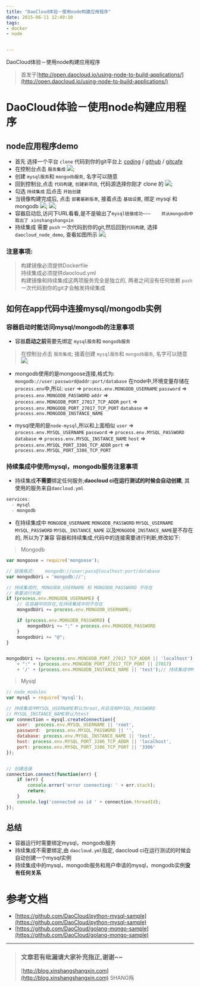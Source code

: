 ```yaml
---
title: "DaoCloud体验－使用node构建应用程序"
date: 2015-06-11 12:49:10
tags:
- docker
- node


---
```


DaoCloud体验－使用node构建应用程序
<!-- more -->



> 首发于[http://open.daocloud.io/using-node-to-build-applications/](http://open.daocloud.io/using-node-to-build-applications/)

# DaoCloud体验－使用node构建应用程序

## node应用程序demo   

- 首先 选择一个平台 `clone` 代码到你的git平台上 [coding](https://coding.net/u/xinshangshangxin/p/DaoCloudNodeDemo/git) / [github](https://github.com/xinshangshangxin/DaoCloudNodeDemo) / [gitcafe](https://gitcafe.com/xinshangshangxin/DaoCloudNodeDemo) 
- 在控制台点击 `服务集成`
![](https://gitcafe.com/xinshangshangxin/hexo-blog/raw/gitcafe-pages/img/daocloud/demo4.png);
- 创建 `mysql服务`和 `mongodb服务`, 名字可以随意
- 回到控制台,点击 `代码构建`, `创建新项目`, 代码源选择你刚才 clone 的
![](https://gitcafe.com/xinshangshangxin/hexo-blog/raw/gitcafe-pages/img/daocloud/demo1.png);
- 勾选 `持续集成` 后点击 `开始创建`
- 当镜像构建完成后, 点击 `部署最新版本`, 接着点击 `基础设置`, 绑定 mysql 和 mongodb
![](https://gitcafe.com/xinshangshangxin/hexo-blog/raw/gitcafe-pages/img/daocloud/demo2.png);
![](https://gitcafe.com/xinshangshangxin/hexo-blog/raw/gitcafe-pages/img/daocloud/demo3.png);
- 容器启动后,访问下URL看看,是不是输出了`mysql链接成功~~~    并从mongodb中取出了 xinshangshangxin`
- 持续集成 需要 `push` 一次代码到你的git,然后回到`代码构建`, 选择`daocloud_node_demo`, 查看如图所示
![](https://gitcafe.com/xinshangshangxin/hexo-blog/raw/gitcafe-pages/img/daocloud/demo5.png);

### 注意事项:
> 构建镜像必须提供Dockerfile  
> 持续集成必须提供daocloud.yml  
> 构建镜像和持续集成这两项服务完全是独立的, 两者之间没有任何依赖
>  `push` 一次代码到你的git才会触发持续集成


## 如何在app代码中连接mysql/mongodb实例
###  容器启动时能访问mysql/mongodb的注意事项
- 容器**启动之前**需要先绑定 `mysql服务`和 `mongodb服务`
> 在控制台点击 `服务集成`; 接着创建 `mysql服务`和 `mongodb服务`, 名字可以随意
![](https://gitcafe.com/xinshangshangxin/hexo-blog/raw/gitcafe-pages/img/daocloud/demo4.png);

- mongodb使用的是mongoose连接,格式为:  
`mongodb://user:password@addr:port/database`
在node中,环境变量存储在 `process.env`中,所以:
`user` => `process.env.MONGODB_USERNAME`
`password` => `process.env.MONGODB_PASSWORD`
`addr` => `process.env.MONGODB_PORT_27017_TCP_ADDR`
`port` => `process.env.MONGODB_PORT_27017_TCP_PORT`
`database` => `process.env.MONGODB_INSTANCE_NAME`

- mysql使用的是`node-mysql`,所以和上面相似
`user` => `process.env.MYSQL_USERNAME`
`password` => `process.env.MYSQL_PASSWORD`
`database` => `process.env.MYSQL_INSTANCE_NAME`
`host` => `process.env.MYSQL_PORT_3306_TCP_ADDR`
`port` => `process.env.MYSQL_PORT_3306_TCP_PORT`

### 持续集成中使用mysql，mongodb服务注意事项
- 持续集成**不需要**绑定任何服务;**daocloud ci在运行测试的时候会自动创建**, 其使用的服务来自`daocloud.yml`
```js
services:
  - mysql
  - mongodb
```
- 在持续集成中 `MONGODB_USERNAME` `MONGODB_PASSWORD`  `MYSQL_USERNAME` `MYSQL_PASSWORD` `MYSQL_INSTANCE_NAME` 以及`MONGODB_INSTANCE_NAME`是不存在的, 所以为了兼容 容器和持续集成,代码中的连接需要进行判断,修改如下:

> Mongodb

```js
var mongoose = require('mongoose');

// 链接格式:    mongodb://user:pass@localhost:port/database
var mongodbUri = 'mongodb://';

// 持续集成时, MONGODB_USERNAME 和 MONGODB_PASSWORD 不存在
// 需要进行判断
if (process.env.MONGODB_USERNAME) {
    // 在容器中则存在,在持续集成中则不存在
    mongodbUri += process.env.MONGODB_USERNAME;

    if (process.env.MONGODB_PASSWORD) {
        mongodbUri += ":" + process.env.MONGODB_PASSWORD
    }
    mongodbUri += "@";
}


mongodbUri += (process.env.MONGODB_PORT_27017_TCP_ADDR || 'localhost')
    + ":" + (process.env.MONGODB_PORT_27017_TCP_PORT || 27017)
    + '/' + (process.env.MONGODB_INSTANCE_NAME || 'test');// 持续集成中MONGODB_INSTANCE_NAME 也不存在, 使用 test 代替
```

> Mysql

```js
// node_modules
var mysql = require('mysql');

// 持续集成中MYSQL_USERNAME默认为root,并且没有MYSQL_PASSWORD
// MYSQL_INSTANCE_NAME默认为test
var connection = mysql.createConnection({
    user:  process.env.MYSQL_USERNAME || 'root',
    password:  process.env.MYSQL_PASSWORD || '',
    database: process.env.MYSQL_INSTANCE_NAME || 'test',
    host: process.env.MYSQL_PORT_3306_TCP_ADDR || 'localhost',
    port: process.env.MYSQL_PORT_3306_TCP_PORT || '3306'
});


// 创建连接
connection.connect(function(err) {
    if (err) {
        console.error('error connecting: ' + err.stack);
        return;
    }
    console.log('connected as id ' + connection.threadId);
});
```

## 总结
- 容器运行时需要绑定mysql，mongodb服务
- 持续集成不需要绑定,由 `daocloud.yml`指定, daocloud ci在运行测试的时候会自动创建一个mysql实例
- 持续集成中的mysql，mongodb服务和用户申请的mysql，mongodb实例**没有任何关系**


# 参考文档
- [https://github.com/DaoCloud/python-mysql-sample](https://github.com/DaoCloud/python-mysql-sample)
- [https://github.com/DaoCloud/golang-mongo-sample](https://github.com/DaoCloud/golang-mongo-sample)

-----------------------

> ### 文章若有纰漏请大家补充指正,谢谢~~
> [http://blog.xinshangshangxin.com](http://blog.xinshangshangxin.com) SHANG殇

